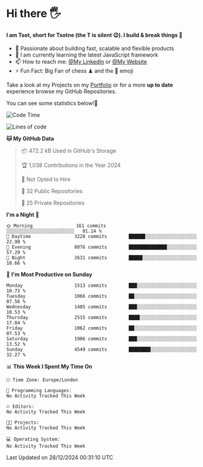 # Hi there :raised_hand_with_fingers_splayed:
#### I am Tsot, short for Tsotne (the T is silent :wink:). I build & break things :space_invader:
- :telescope: Passionate about building fast, scalable and flexible products
- :seedling: I am currently learning the latest JavaScript framework 
- :mailbox: How to reach me: [@My LinkedIn](https://www.linkedin.com/in/tsotne-gvadzabia/) or [@My Website](https://tsotne.co.uk/contact)
- :zap: Fun Fact: Big Fan of chess ♟ and the 👾 emoji

Take a look at my Projects on my [Portfolio](https://tsotne.co.uk/) or for a more **up to date** experience browse my GitHub Repositories.

You can see some statistics below!:space_invader:
<!--START_SECTION:waka-->
![Code Time](http://img.shields.io/badge/Code%20Time-761%20hrs%202%20mins-blue)

![Lines of code](https://img.shields.io/badge/From%20Hello%20World%20I%27ve%20Written-9.0%20million%20lines%20of%20code-blue)

**🐱 My GitHub Data** 

> 📦 472.2 kB Used in GitHub's Storage 
 > 
> 🏆 1,038 Contributions in the Year 2024
 > 
> 🚫 Not Opted to Hire
 > 
> 📜 32 Public Repositories 
 > 
> 🔑 25 Private Repositories 
 > 
**I'm a Night 🦉** 

```text
🌞 Morning                161 commits         ░░░░░░░░░░░░░░░░░░░░░░░░░   01.14 % 
🌆 Daytime                3228 commits        ██████░░░░░░░░░░░░░░░░░░░   22.90 % 
🌃 Evening                8076 commits        ██████████████░░░░░░░░░░░   57.29 % 
🌙 Night                  2631 commits        █████░░░░░░░░░░░░░░░░░░░░   18.66 % 
```
📅 **I'm Most Productive on Sunday** 

```text
Monday                   1513 commits        ███░░░░░░░░░░░░░░░░░░░░░░   10.73 % 
Tuesday                  1066 commits        ██░░░░░░░░░░░░░░░░░░░░░░░   07.56 % 
Wednesday                1485 commits        ███░░░░░░░░░░░░░░░░░░░░░░   10.53 % 
Thursday                 2515 commits        ████░░░░░░░░░░░░░░░░░░░░░   17.84 % 
Friday                   1062 commits        ██░░░░░░░░░░░░░░░░░░░░░░░   07.53 % 
Saturday                 1906 commits        ███░░░░░░░░░░░░░░░░░░░░░░   13.52 % 
Sunday                   4549 commits        ████████░░░░░░░░░░░░░░░░░   32.27 % 
```


📊 **This Week I Spent My Time On** 

```text
🕑︎ Time Zone: Europe/London

💬 Programming Languages: 
No Activity Tracked This Week

🔥 Editors: 
No Activity Tracked This Week

🐱‍💻 Projects: 
No Activity Tracked This Week

💻 Operating System: 
No Activity Tracked This Week
```


 Last Updated on 28/12/2024 00:31:10 UTC
<!--END_SECTION:waka-->
